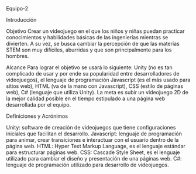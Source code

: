 Equipo-2

Introducción

Objetivo
Crear un videojuego en el que los niños y niñas puedan practicar conocimientos y habilidades básicas de las ingenierías mientras se divierten. A su vez, se busca cambiar la percepción de que las materias STEM son muy difíciles, aburridas y que son principalmente para los hombres.

Alcance
Para lograr el objetivo se usará lo siguiente: Unity (no es tan complicado de usar y por ende su popularidad entre desarrolladores de videojuegos), el lenguaje de programación Javascript (es el más usado para sitios web), HTML (va de la mano con Javascript), CSS (estilo de páginas web), C# (lenguaje que utiliza Unity). La meta es subir un videojuego 2D de la mejor calidad posible en el tiempo estipulado a una página web desarrollada por el equipo.

Definiciones y Acrónimos

Unity: software de creación de videojuegos que tiene configuraciones iniciales que facilitan el desarrollo.
Javascript: lenguaje de programación para animar, crear transiciones e interactuar con el usuario dentro de la página web.
HTML: Hyper Text Markup Language, es el lenguaje estándar para estructurar páginas web.
CSS: Cascade Style Sheet, es el lenguaje utilizado para cambiar el diseño y presentación de una páginas web.
C#: lenguaje de programación utilizado para desarrollo de videojuegos.
